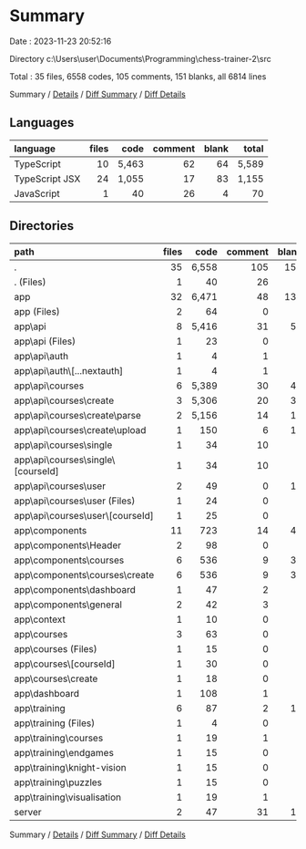 # Summary

Date : 2023-11-23 20:52:16

Directory c:\\Users\\user\\Documents\\Programming\\chess-trainer-2\\src

Total : 35 files,  6558 codes, 105 comments, 151 blanks, all 6814 lines

Summary / [Details](details.md) / [Diff Summary](diff.md) / [Diff Details](diff-details.md)

## Languages
| language | files | code | comment | blank | total |
| :--- | ---: | ---: | ---: | ---: | ---: |
| TypeScript | 10 | 5,463 | 62 | 64 | 5,589 |
| TypeScript JSX | 24 | 1,055 | 17 | 83 | 1,155 |
| JavaScript | 1 | 40 | 26 | 4 | 70 |

## Directories
| path | files | code | comment | blank | total |
| :--- | ---: | ---: | ---: | ---: | ---: |
| . | 35 | 6,558 | 105 | 151 | 6,814 |
| . (Files) | 1 | 40 | 26 | 4 | 70 |
| app | 32 | 6,471 | 48 | 136 | 6,655 |
| app (Files) | 2 | 64 | 0 | 5 | 69 |
| app\\api | 8 | 5,416 | 31 | 53 | 5,500 |
| app\\api (Files) | 1 | 23 | 0 | 2 | 25 |
| app\\api\\auth | 1 | 4 | 1 | 3 | 8 |
| app\\api\\auth\\[...nextauth] | 1 | 4 | 1 | 3 | 8 |
| app\\api\\courses | 6 | 5,389 | 30 | 48 | 5,467 |
| app\\api\\courses\\create | 3 | 5,306 | 20 | 30 | 5,356 |
| app\\api\\courses\\create\\parse | 2 | 5,156 | 14 | 15 | 5,185 |
| app\\api\\courses\\create\\upload | 1 | 150 | 6 | 15 | 171 |
| app\\api\\courses\\single | 1 | 34 | 10 | 8 | 52 |
| app\\api\\courses\\single\\[courseId] | 1 | 34 | 10 | 8 | 52 |
| app\\api\\courses\\user | 2 | 49 | 0 | 10 | 59 |
| app\\api\\courses\\user (Files) | 1 | 24 | 0 | 5 | 29 |
| app\\api\\courses\\user\\[courseId] | 1 | 25 | 0 | 5 | 30 |
| app\\components | 11 | 723 | 14 | 47 | 784 |
| app\\components\\Header | 2 | 98 | 0 | 5 | 103 |
| app\\components\\courses | 6 | 536 | 9 | 33 | 578 |
| app\\components\\courses\\create | 6 | 536 | 9 | 33 | 578 |
| app\\components\\dashboard | 1 | 47 | 2 | 4 | 53 |
| app\\components\\general | 2 | 42 | 3 | 5 | 50 |
| app\\context | 1 | 10 | 0 | 3 | 13 |
| app\\courses | 3 | 63 | 0 | 7 | 70 |
| app\\courses (Files) | 1 | 15 | 0 | 2 | 17 |
| app\\courses\\[courseId] | 1 | 30 | 0 | 2 | 32 |
| app\\courses\\create | 1 | 18 | 0 | 3 | 21 |
| app\\dashboard | 1 | 108 | 1 | 7 | 116 |
| app\\training | 6 | 87 | 2 | 14 | 103 |
| app\\training (Files) | 1 | 4 | 0 | 1 | 5 |
| app\\training\\courses | 1 | 19 | 1 | 4 | 24 |
| app\\training\\endgames | 1 | 15 | 0 | 2 | 17 |
| app\\training\\knight-vision | 1 | 15 | 0 | 2 | 17 |
| app\\training\\puzzles | 1 | 15 | 0 | 2 | 17 |
| app\\training\\visualisation | 1 | 19 | 1 | 3 | 23 |
| server | 2 | 47 | 31 | 11 | 89 |

Summary / [Details](details.md) / [Diff Summary](diff.md) / [Diff Details](diff-details.md)